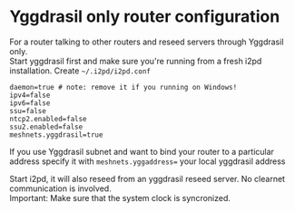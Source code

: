 # Yggdrasil only router configuration

For a router talking to other routers and reseed servers through Yggdrasil only.  
Start yggdrasil first and make sure you're running from a fresh i2pd installation. Create `~/.i2pd/i2pd.conf`

```
daemon=true # note: remove it if you running on Windows!
ipv4=false
ipv6=false
ssu=false
ntcp2.enabled=false
ssu2.enabled=false
meshnets.yggdrasil=true  
```

If you use Yggdrasil subnet and want to bind your router to a particular address specify it with
`meshnets.yggaddress=` your local yggdrasil address

Start i2pd, it will also reseed from an yggdrasil reseed server. No clearnet communication is involved.   
Important: Make sure that the system clock is syncronized.  
